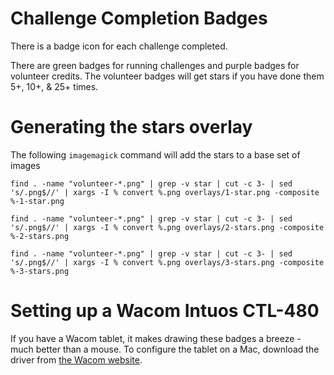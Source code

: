 # Challenge Completion Badges

There is a badge icon for each challenge completed.

There are green badges for running challenges and purple badges for volunteer credits.
The volunteer badges will get stars if you have done them 5+, 10+, & 25+ times.

# Generating the stars overlay

The following `imagemagick` command will add the stars to a base set of images
```
find . -name "volunteer-*.png" | grep -v star | cut -c 3- | sed 's/.png$//' | xargs -I % convert %.png overlays/1-star.png -composite %-1-star.png
```
```
find . -name "volunteer-*.png" | grep -v star | cut -c 3- | sed 's/.png$//' | xargs -I % convert %.png overlays/2-stars.png -composite %-2-stars.png
```
```
find . -name "volunteer-*.png" | grep -v star | cut -c 3- | sed 's/.png$//' | xargs -I % convert %.png overlays/3-stars.png -composite %-3-stars.png
```

# Setting up a Wacom Intuos CTL-480

If you have a Wacom tablet, it makes drawing these badges a breeze - much better
than a mouse. To configure the tablet on a Mac, download the driver from
[the Wacom website](https://www.wacom.com/en/support/product-support/drivers).
